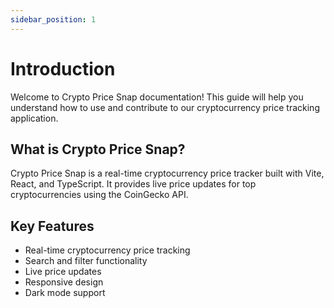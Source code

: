 ```yaml
---
sidebar_position: 1
---
```


# Introduction

Welcome to Crypto Price Snap documentation! This guide will help you understand how to use and contribute to our cryptocurrency price tracking application.

## What is Crypto Price Snap?

Crypto Price Snap is a real-time cryptocurrency price tracker built with Vite, React, and TypeScript. It provides live price updates for top cryptocurrencies using the CoinGecko API.

## Key Features

-   Real-time cryptocurrency price tracking
-   Search and filter functionality
-   Live price updates
-   Responsive design
-   Dark mode support

